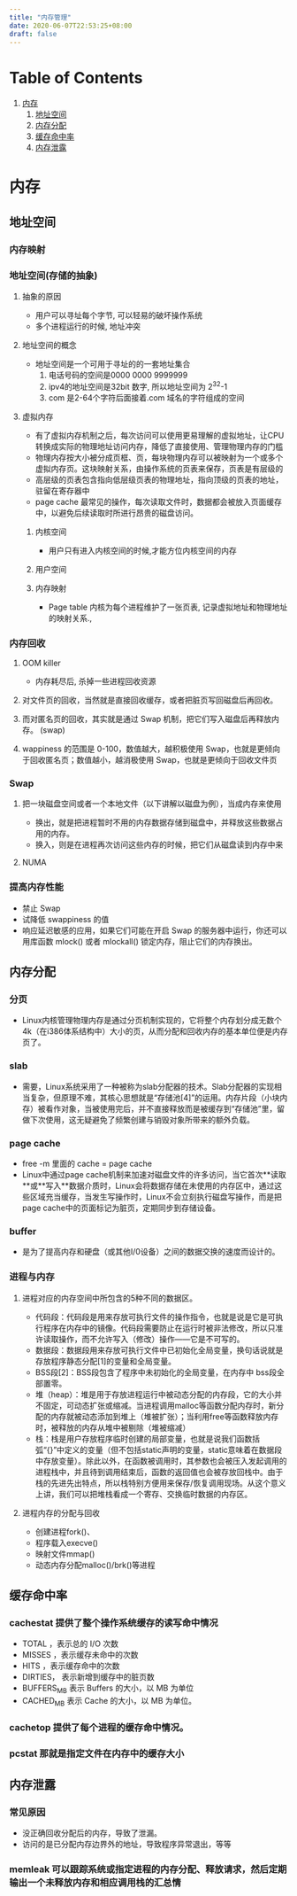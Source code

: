 ```yaml
---
title: "内存管理"
date: 2020-06-07T22:53:25+08:00
draft: false
---
```


# Table of Contents

1.  [内存](#org758872e)
    1.  [地址空间](#org220f21e)
    2.  [内存分配](#org7e715a5)
    3.  [缓存命中率](#org28957e8)
    4.  [内存泄露](#org1b11567)



<a id="org758872e"></a>

# 内存


<a id="org220f21e"></a>

## 地址空间


### 内存映射


### 地址空间(存储的抽象)

1.  抽象的原因

    -   用户可以寻址每个字节, 可以轻易的破坏操作系统
    -   多个进程运行的时候, 地址冲突

2.  地址空间的概念

    -   地址空间是一个可用于寻址的的一套地址集合
        1.  电话号码的空间是0000 0000 9999999
        2.  ipv4的地址空间是32bit 数字, 所以地址空间为 2<sup>32</sup>-1
        3.  com 是2-64个字符后面接着.com 域名的字符组成的空间

3.  虚拟内存

    -   有了虚拟内存机制之后，每次访问可以使用更易理解的虚拟地址，让CPU转换成实际的物理地址访问内存，降低了直接使用、管理物理内存的门槛
    -   物理内存按大小被分成页框、页，每块物理内存可以被映射为一个或多个虚拟内存页。这块映射关系，由操作系统的页表来保存，页表是有层级的
    -   高层级的页表包含指向低层级页表的物理地址，指向顶级的页表的地址，驻留在寄存器中
    -   page cache 最常见的操作，每次读取文件时，数据都会被放入页面缓存中，以避免后续读取时所进行昂贵的磁盘访问。

    1.  内核空间

        -   用户只有进入内核空间的时候,才能方位内核空间的内存

    2.  用户空间

    3.  内存映射

        -   Page table 内核为每个进程维护了一张页表, 记录虚拟地址和物理地址的映射关系.,


### 内存回收

1.  OOM killer

    -   内存耗尽后, 杀掉一些进程回收资源

2.  对文件页的回收，当然就是直接回收缓存，或者把脏页写回磁盘后再回收。

3.  而对匿名页的回收，其实就是通过 Swap 机制，把它们写入磁盘后再释放内存。 (swap)

4.  wappiness 的范围是 0-100，数值越大，越积极使用 Swap，也就是更倾向于回收匿名页；数值越小，越消极使用 Swap，也就是更倾向于回收文件页


### Swap

1.  把一块磁盘空间或者一个本地文件（以下讲解以磁盘为例），当成内存来使用

    -   换出，就是把进程暂时不用的内存数据存储到磁盘中，并释放这些数据占用的内存。
    -   换入，则是在进程再次访问这些内存的时候，把它们从磁盘读到内存中来

2.  NUMA


### 提高内存性能

-   禁止 Swap
-   试降低 swappiness 的值
-   响应延迟敏感的应用，如果它们可能在开启 Swap 的服务器中运行，你还可以用库函数 mlock() 或者 mlockall() 锁定内存，阻止它们的内存换出。


<a id="org7e715a5"></a>

## 内存分配


### 分页

-   Linux内核管理物理内存是通过分页机制实现的，它将整个内存划分成无数个4k（在i386体系结构中）大小的页，从而分配和回收内存的基本单位便是内存页了。


### slab

-   需要，Linux系统采用了一种被称为slab分配器的技术。Slab分配器的实现相当复杂，但原理不难，其核心思想就是“存储池[4]”的运用。内存片段（小块内存）被看作对象，当被使用完后，并不直接释放而是被缓存到“存储池”里，留做下次使用，这无疑避免了频繁创建与销毁对象所带来的额外负载。


### page cache

-   free -m 里面的 cache = page cache
-   Linux中通过page cache机制来加速对磁盘文件的许多访问，当它首次\*\*读取\*\*或\*\*写入\*\*数据介质时，Linux会将数据存储在未使用的内存区中，通过这些区域充当缓存，当发生写操作时，Linux不会立刻执行磁盘写操作，而是把page cache中的页面标记为脏页，定期同步到存储设备。


### buffer

-   是为了提高内存和硬盘（或其他I/0设备）之间的数据交换的速度而设计的。


### 进程与内存

1.  进程对应的内存空间中所包含的5种不同的数据区。

    -   代码段：代码段是用来存放可执行文件的操作指令，也就是说是它是可执行程序在内存中的镜像。代码段需要防止在运行时被非法修改，所以只准许读取操作，而不允许写入（修改）操作——它是不可写的。
    -   数据段：数据段用来存放可执行文件中已初始化全局变量，换句话说就是存放程序静态分配[1]的变量和全局变量。
    -   BSS段[2]：BSS段包含了程序中未初始化的全局变量，在内存中 bss段全部置零。
    -   堆（heap）：堆是用于存放进程运行中被动态分配的内存段，它的大小并不固定，可动态扩张或缩减。当进程调用malloc等函数分配内存时，新分配的内存就被动态添加到堆上（堆被扩张）；当利用free等函数释放内存时，被释放的内存从堆中被剔除（堆被缩减）
    -   栈：栈是用户存放程序临时创建的局部变量，也就是说我们函数括弧“{}”中定义的变量（但不包括static声明的变量，static意味着在数据段中存放变量）。除此以外，在函数被调用时，其参数也会被压入发起调用的进程栈中，并且待到调用结束后，函数的返回值也会被存放回栈中。由于栈的先进先出特点，所以栈特别方便用来保存/恢复调用现场。从这个意义上讲，我们可以把堆栈看成一个寄存、交换临时数据的内存区。

2.  进程内存的分配与回收

    -   创建进程fork()、
    -   程序载入execve()
    -   映射文件mmap()
    -   动态内存分配malloc()/brk()等进程


<a id="org28957e8"></a>

## 缓存命中率


### cachestat 提供了整个操作系统缓存的读写命中情况

-   TOTAL ，表示总的 I/O 次数
-   MISSES ，表示缓存未命中的次数
-   HITS ，表示缓存命中的次数
-   DIRTIES， 表示新增到缓存中的脏页数
-   BUFFERS<sub>MB</sub> 表示 Buffers 的大小，以 MB 为单位
-   CACHED<sub>MB</sub> 表示 Cache 的大小，以 MB 为单位。


### cachetop 提供了每个进程的缓存命中情况。


### pcstat 那就是指定文件在内存中的缓存大小


<a id="org1b11567"></a>

## 内存泄露


### 常见原因

-   没正确回收分配后的内存，导致了泄漏。
-   访问的是已分配内存边界外的地址，导致程序异常退出，等等


### memleak 可以跟踪系统或指定进程的内存分配、释放请求，然后定期输出一个未释放内存和相应调用栈的汇总情
